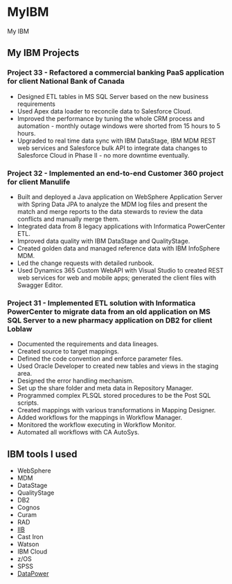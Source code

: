 # MyIBM

My IBM

## My IBM Projects

### Project 33 - Refactored a commercial banking PaaS application for client National Bank of Canada

- Designed ETL tables in MS SQL Server based on the new business requirements
- Used Apex data loader to reconcile data to Salesforce Cloud.
- Improved the performance by tuning the whole CRM process and automation - monthly outage windows were shorted from 15 hours to 5 hours.
- Upgraded to real time data sync with IBM DataStage, IBM MDM REST web services and Salesforce bulk API to integrate data changes to Salesforce Cloud in Phase II - no more downtime eventually.

### Project 32 - Implemented an end-to-end Customer 360 project for client Manulife

- Built and deployed a Java application on WebSphere Application Server with Spring Data JPA to analyze the MDM log files and present the match and merge reports to the data stewards to review the data conflicts and manually merge them.
- Integrated data from 8 legacy applications with Informatica PowerCenter ETL.
- Improved data quality with IBM DataStage and QualityStage.
- Created golden data and managed reference data with IBM InfoSphere MDM.
- Led the change requests with detailed runbook.
- Used Dynamics 365 Custom WebAPI with Visual Studio to created REST web services for web and mobile apps; generated the client files with Swagger Editor.

### Project 31 - Implemented ETL solution with Informatica PowerCenter to migrate data from an old application on MS SQL Server to a new pharmacy application on DB2 for client Loblaw

- Documented the requirements and data lineages.
- Created source to target mappings.
- Defined the code convention and enforce parameter files.
- Used Oracle Developer to created new tables and views in the staging area.
- Designed the error handling mechanism.
- Set up the share folder and meta data in Repository Manager.
- Programmed complex PLSQL stored procedures to be the Post SQL scripts.
- Created mappings with various transformations in Mapping Designer.
- Added workflows for the mappings in Workflow Manager.
- Monitored the workflow executing in Workflow Monitor.
- Automated all workflows with CA AutoSys.

## IBM tools I used

- WebSphere
- MDM
- DataStage
- QualityStage
- DB2
- Cognos
- Curam
- RAD
- [IIB](IIB.md)
- Cast Iron
- Watson
- IBM Cloud
- z/OS
- SPSS
- [DataPower](DataPower.md)
